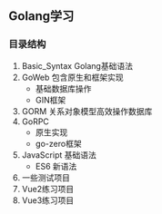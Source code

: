 ## Golang学习
### 目录结构
1. Basic_Syntax Golang基础语法
2. GoWeb 包含原生和框架实现
    - 基础数据库操作
    - GIN框架
3. GORM 关系对象模型高效操作数据库
4. GoRPC
   - 原生实现
   - go-zero框架
5. JavaScript 基础语法
   - ES6 新语法
6. 一些测试项目
7. Vue2练习项目
8. Vue3练习项目

